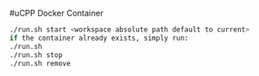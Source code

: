 #uCPP Docker Container
```bash
./run.sh start <workspace absolute path default to current>
if the container already exists, simply run:
./run.sh
./run.sh stop
./run.sh remove
```